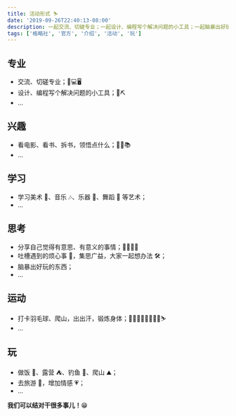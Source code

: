 ```yaml
---
title: 活动形式 ⛷
date: '2019-09-26T22:40:13-08:00'
description: 一起交流、切磋专业；一起设计、编程写个解决问题的小工具；一起脑暴出好玩的东西...
tags: ['格略社', '官方', '介绍', '活动', '玩']
---
```


## 专业

- 交流、切磋专业；📱💻🖥
- 设计、编程写个解决问题的小工具；🔧⛏
- ...

## 兴趣

- 看电影、看书、拆书，领悟点什么；📝📖📚
- ...

## 学习

- 学习美术 🎨、音乐 🎶、乐器 🎻、舞蹈 👯‍ 等艺术；
- ...

## 思考

- 分享自己觉得有意思、有意义的事情；👩‍🎨💅👙
- 吐槽遇到的烦心事 🚬，集思广益，大家一起想办法 🛠；
- 脑暴出好玩的东西；
- ...

## 运动

- 打卡羽毛球、爬山，出出汗，锻炼身体；🚵‍♀️🚣‍♀️🤾‍♀️⛹️‍♀️⛷
- ...

## 玩

- 做饭 🍚、露营 ⛺️、钓鱼 🎣、爬山 ⛰；
- 去旅游 🎒，增加情感 💗；
- ...

**我们可以结对干很多事儿！**😁
